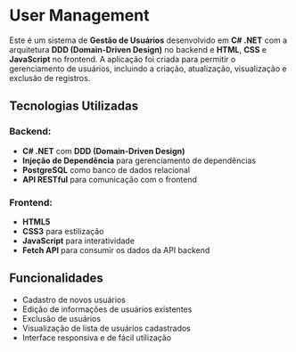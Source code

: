 # User Management

Este é um sistema de **Gestão de Usuários** desenvolvido em **C# .NET** com a arquitetura **DDD (Domain-Driven Design)** no backend e **HTML**, **CSS** e **JavaScript** no frontend. A aplicação foi criada para permitir o gerenciamento de usuários, incluindo a criação, atualização, visualização e exclusão de registros.

## Tecnologias Utilizadas

### Backend:
- **C# .NET** com **DDD (Domain-Driven Design)**
- **Injeção de Dependência** para gerenciamento de dependências
- **PostgreSQL** como banco de dados relacional
- **API RESTful** para comunicação com o frontend

### Frontend:
- **HTML5**
- **CSS3** para estilização
- **JavaScript** para interatividade
- **Fetch API** para consumir os dados da API backend

## Funcionalidades

- Cadastro de novos usuários
- Edição de informações de usuários existentes
- Exclusão de usuários
- Visualização de lista de usuários cadastrados
- Interface responsiva e de fácil utilização

